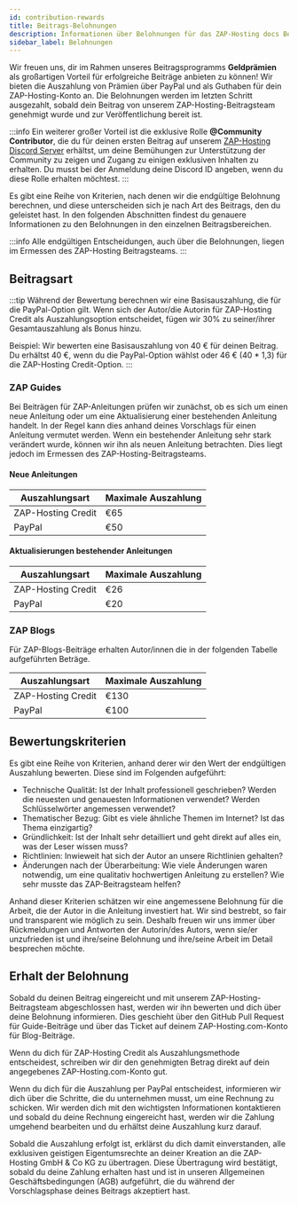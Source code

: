 ```yaml
---
id: contribution-rewards
title: Beitrags-Belohnungen
description: Informationen über Belohnungen für das ZAP-Hosting docs Beitragsprogramm - ZAP-Hosting.com Dokumentation
sidebar_label: Belohnungen
---
```


Wir freuen uns, dir im Rahmen unseres Beitragsprogramms **Geldprämien** als großartigen Vorteil für erfolgreiche Beiträge anbieten zu können! Wir bieten die Auszahlung von Prämien über PayPal und als Guthaben für dein ZAP-Hosting-Konto an. Die Belohnungen werden im letzten Schritt ausgezahlt, sobald dein Beitrag von unserem ZAP-Hosting-Beitragsteam genehmigt wurde und zur Veröffentlichung bereit ist.

:::info
Ein weiterer großer Vorteil ist die exklusive Rolle **@Community Contributor**, die du für deinen ersten Beitrag auf unserem [ZAP-Hosting Discord Server](https://discord.com/invite/zaphosting) erhältst, um deine Bemühungen zur Unterstützung der Community zu zeigen und Zugang zu einigen exklusiven Inhalten zu erhalten. Du musst bei der Anmeldung deine Discord ID angeben, wenn du diese Rolle erhalten möchtest.
:::

Es gibt eine Reihe von Kriterien, nach denen wir die endgültige Belohnung berechnen, und diese unterscheiden sich je nach Art des Beitrags, den du geleistet hast. In den folgenden Abschnitten findest du genauere Informationen zu den Belohnungen in den einzelnen Beitragsbereichen.

:::info
Alle endgültigen Entscheidungen, auch über die Belohnungen, liegen im Ermessen des ZAP-Hosting Beitragsteams.
:::

## Beitragsart

:::tip
Während der Bewertung berechnen wir eine Basisauszahlung, die für die PayPal-Option gilt. Wenn sich der Autor/die Autorin für ZAP-Hosting Credit als Auszahlungsoption entscheidet, fügen wir 30% zu seiner/ihrer Gesamtauszahlung als Bonus hinzu.

Beispiel: Wir bewerten eine Basisauszahlung von 40 € für deinen Beitrag. Du erhältst 40 €, wenn du die PayPal-Option wählst oder 46 € (40 * 1,3) für die ZAP-Hosting Credit-Option.
:::

### ZAP Guides

Bei Beiträgen für ZAP-Anleitungen prüfen wir zunächst, ob es sich um einen neue Anleitung oder um eine Aktualisierung einer bestehenden Anleitung handelt. In der Regel kann dies anhand deines Vorschlags für einen Anleitung vermutet werden. Wenn ein bestehender Anleitung sehr stark verändert wurde, können wir ihn als neuen Anleitung betrachten. Dies liegt jedoch im Ermessen des ZAP-Hosting-Beitragsteams.

#### Neue Anleitungen
| Auszahlungsart     | Maximale Auszahlung |
| ------------------ | ------------------- |
| ZAP-Hosting Credit | €65                 |
| PayPal             | €50                 |

#### Aktualisierungen bestehender Anleitungen
| Auszahlungsart     | Maximale Auszahlung |
| ------------------ | ------------------- |
| ZAP-Hosting Credit | €26                 |
| PayPal             | €20                 |

### ZAP Blogs

Für ZAP-Blogs-Beiträge erhalten Autor/innen die in der folgenden Tabelle aufgeführten Beträge.

| Auszahlungsart     | Maximale Auszahlung |
| ------------------ | ------------------- |
| ZAP-Hosting Credit | €130                |
| PayPal             | €100                |

## Bewertungskriterien

Es gibt eine Reihe von Kriterien, anhand derer wir den Wert der endgültigen Auszahlung bewerten. Diese sind im Folgenden aufgeführt:
- Technische Qualität: Ist der Inhalt professionell geschrieben? Werden die neuesten und genauesten Informationen verwendet? Werden Schlüsselwörter angemessen verwendet?
- Thematischer Bezug: Gibt es viele ähnliche Themen im Internet? Ist das Thema einzigartig?
- Gründlichkeit: Ist der Inhalt sehr detailliert und geht direkt auf alles ein, was der Leser wissen muss?
- Richtlinien: Inwieweit hat sich der Autor an unsere Richtlinien gehalten?
- Änderungen nach der Überarbeitung: Wie viele Änderungen waren notwendig, um eine qualitativ hochwertigen Anleitung zu erstellen? Wie sehr musste das ZAP-Beitragsteam helfen?

Anhand dieser Kriterien schätzen wir eine angemessene Belohnung für die Arbeit, die der Autor in die Anleitung investiert hat. Wir sind bestrebt, so fair und transparent wie möglich zu sein. Deshalb freuen wir uns immer über Rückmeldungen und Antworten der Autorin/des Autors, wenn sie/er unzufrieden ist und ihre/seine Belohnung und ihre/seine Arbeit im Detail besprechen möchte.

## Erhalt der Belohnung

Sobald du deinen Beitrag eingereicht und mit unserem ZAP-Hosting-Beitragsteam abgeschlossen hast, werden wir ihn bewerten und dich über deine Belohnung informieren. Dies geschieht über den GitHub Pull Request für Guide-Beiträge und über das Ticket auf deinem ZAP-Hosting.com-Konto für Blog-Beiträge.

Wenn du dich für ZAP-Hosting Credit als Auszahlungsmethode entscheidest, schreiben wir dir den genehmigten Betrag direkt auf dein angegebenes ZAP-Hosting.com-Konto gut.

Wenn du dich für die Auszahlung per PayPal entscheidest, informieren wir dich über die Schritte, die du unternehmen musst, um eine Rechnung zu schicken. Wir werden dich mit den wichtigsten Informationen kontaktieren und sobald du deine Rechnung eingereicht hast, werden wir die Zahlung umgehend bearbeiten und du erhältst deine Auszahlung kurz darauf.

Sobald die Auszahlung erfolgt ist, erklärst du dich damit einverstanden, alle exklusiven geistigen Eigentumsrechte an deiner Kreation an die ZAP-Hosting GmbH & Co KG zu übertragen. Diese Übertragung wird bestätigt, sobald du deine Zahlung erhalten hast und ist in unseren Allgemeinen Geschäftsbedingungen (AGB) aufgeführt, die du während der Vorschlagsphase deines Beitrags akzeptiert hast.
